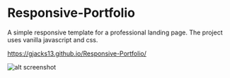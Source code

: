 # Responsive-Portfolio

A simple responsive template for a professional landing page. The project uses vanilla javascript and css.

https://gjacks13.github.io/Responsive-Portfolio/

![alt screenshot](https://user-images.githubusercontent.com/2763308/39089342-18ae1d68-4593-11e8-804c-9a300dd4dd73.png)

